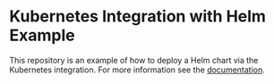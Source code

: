 # Kubernetes Integration with Helm Example

This repository is an example of how to deploy a Helm chart via the Kubernetes integration.
For more information see the [documentation](https://docs.spacelift.io/vendors/kubernetes/helm).

